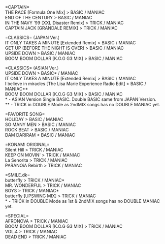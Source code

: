 =CAPTAIN=
<br>THE RACE [Formula One Mix] > BASIC / MANIAC
<br>END OF THE CENTURY > BASIC / MANIAC
<br>IN THE NAVY '99 [XXL Disaster Remix] > TRICK / MANIAC
<br>CAPTAIN JACK [GRANDALE REMIX] > TRICK / MANIAC

=CLASSICS= (JAPAN Ver.)
<br>IT ONLY TAKES A MINUTE [Extended Remix] > BASIC / MANIAC
<br>GET UP (BEFORE THE NIGHT IS OVER) > BASIC / MANIAC
<br>UPSIDE DOWN > BASIC / MANIAC
<br>BOOM BOOM DOLLAR [K.O.G G3 MIX] > BASIC / MANIAC

=CLASSICS= (ASIAN Ver.)
<br>UPSIDE DOWN > BASIC* / MANIAC
<br>IT ONLY TAKES A MINUTE [Extended Remix] > BASIC / MANIAC
<br>I believe in miracles [The Lisa Marie Experience Radio Edit] > BASIC / MANIAC**
<br>BOOM BOOM DOLLAR [K.O.G G3 MIX] > BASIC / MANIAC
<br>* - ASIAN Version Single BASIC. Double BASIC same from JAPAN Version.
<br>** - TRICK in DOUBLE Mode as 2ndMIX songs has no DOUBLE MANIAC yet.

=FAVORITE SONG=
<br>HOLIDAY > BASIC / MANIAC
<br>SO MANY MEN > BASIC / MANIAC
<br>ROCK BEAT > BASIC / MANIAC
<br>DAM DARIRAM > BASIC / MANIAC

=KONAMI ORIGINAL=
<br>Silent Hill > TRICK / MANIAC
<br>KEEP ON MOVIN' > TRICK / MANIAC
<br>La Senorita > TRICK / MANIAC
<br>PARANOiA Rebirth > TRICK / MANIAC

=SMILE.dk=
<br>butterfly > TRICK / MANIAC*
<br>MR. WONDERFUL > TRICK / MANIAC
<br>BOYS > TRICK / MANIAC*
<br>butterfly [UPSWING MIX] > TRICK / MANIAC
<br>* - TRICK in DOUBLE Mode as 1st & 2ndMIX songs has no DOUBLE MANIAC yet.

=SPECIAL=
<br>AFRONOVA > TRICK / MANIAC
<br>BOOM BOOM DOLLAR [K.O.G G3 MIX] > TRICK / MANIAC
<br>VOL.4 > TRICK / MANIAC
<br>DEAD END > TRICK / MANIAC
